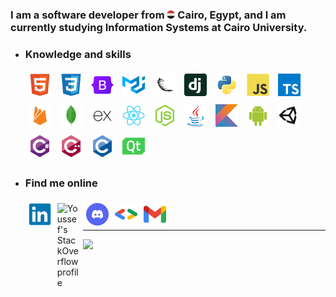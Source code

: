 <h3>
    I am a software developer from
        <img alt="Egypt" width="13px" title="Egypt"
        src="./imgs/egypt-logo.png"/>
    <b>Cairo, Egypt</b>, and I am currently studying <span title="Faculty of Computers and Artificial Intelligence">Information Systems at <b>Cairo University</b>.</span>
</h3>

<ul>
<li>
<h3> Knowledge and skills</h3>
<div>
<img style="padding:5px;" width="36px" title="HTML"
    src="./imgs/html5-original.svg"/>
    <img style="padding:5px;" width="36px" title="CSS"
    src="./imgs/css3-original.svg"/>
    <img style="padding:5px;" width="36px" title="Bootstrap"
    src="./imgs/bootstrap-original.svg"/>
        <img style="padding:5px;" width="36px" title="Material UI"
    src="./imgs/mui.svg"/>
    <img style="padding:5px;" width="36px" title="Flask"
    src="./imgs/flask-original.png"/>
    <img style="padding:5px;" width="36px" title="Django"
    src="./imgs/django-plain.svg"/>
    <img style="padding:5px;" width="36px" title="Python"
    src="./imgs/python-original.svg"/>
    <img style="padding:5px;" width="36px" title="Javascript"
    src="./imgs/javascript-original.svg"/>
    <img style="padding:5px;" width="36px" title="Typescript"
    src="./imgs/typescript.svg"/>
    <img style="padding:5px;" width="36px"title="Firebase"
    src="./imgs/firebase-plain.svg"/>
    <img style="padding:5px;" width="36px" title="MongoDB"
    src="./imgs/mongodb-original.svg"/>
    <img style="padding:5px;" width="36px" title="Express.js"
    src="./imgs/express-original.png"/>
    <img style="padding:5px;" width="36px" title="React.js"
    src="./imgs/react-original.svg"/>
    <img style="padding:5px;" width="36px" title="Node.js"
    src="./imgs/nodejs-original.svg"/>
    <img style="padding:5px;" width="36px" title="Java"
    src="./imgs/java-original.svg"/>
    <img style="padding:5px;" width="36px" title="Kotlin"
    src="./imgs/kotlin-original.svg"/>
    <img style="padding:5px;" width="36px" title="Android development"
    src="./imgs/android-plain.svg"/>
    <img style="padding:5px;" width="36px" title="Unity"
    src="./imgs/unity-original.png"/>
    <img style="padding:5px;" width="36px" title="C#"
    src="./imgs/csharp-original.svg"/>
    <img style="padding:5px;" width="36px" title="C++"
    src="./imgs/cplusplus-original.svg"/>
    <img style="padding:5px;" width="36px" title="C"
    src="./imgs/c-original.svg"/>
    <img style="padding:5px;" width="36px" title="Qt"
    src="./imgs/qt.svg"/>
</div>
</li>
<li>
<h3>Find me online</h3>
<div>

<a target="_blank" href="https://www.linkedin.com/in/youssef-attai/" title="My LinkedIn profile">
    <img style="padding:5px;" align="left"  alt="Youssef's LinkedIn profile" width="36px" 
    src="./imgs/linkedin-logo.svg"/>
</a>

<a target="_blank" href="https://stackoverflow.com/u/14174934/" title="My StackOverflow profile">
    <img style="padding:5px;" align="left"  alt="Youssef's StackOverflow profile" width="36px"
     src="./imgs/stackoverflow-logo.svg"/>
</a>

<a target="_blank" href="https://discord.com/users/832587472411820044/" title="My Discord">
    <img style="padding:5px;" align="left"  alt="Youssef's Discord" width="36px"
     src="./imgs/discord.svg"/>
</a>

<a target="_blank" href="https://g.dev/youssef-attai/" title="My Google Developer profile">
    <img style="padding:5px;" align="left"  alt="Youssef's Google Developer profile" width="36px" 
    src="./imgs/google-developers.svg"/>
</a>

<a target="_blank" href="mailto:youssefgalalnazem@gmail.com" title="Email me">
    <img style="padding:5px;" align="left" alt="Youssef's Gmail" width="36px" 
    src="./imgs/gmail.svg"/>
    <br/>
</a>
<br/>
</div>
</li>
</ul>

****

<img src="https://github-readme-streak-stats.herokuapp.com/?user=youssef-attai&theme=dark&hide_border=true" />
